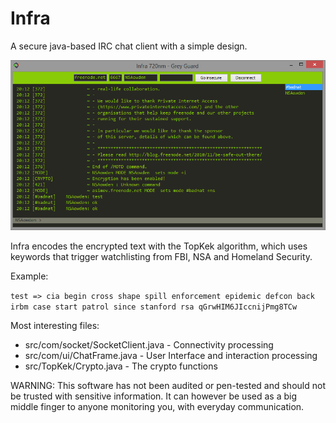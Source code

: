 Infra
=====

A secure java-based IRC chat client with a simple design.

![ScreenShot](https://raw.githubusercontent.com/nixolas1/infra/master/infra.png)

Infra encodes the encrypted text with the TopKek algorithm, which uses keywords that trigger watchlisting from FBI, NSA and Homeland Security.

Example:

```test => cia begin cross shape spill enforcement epidemic defcon back irbm case start patrol since stanford rsa qGrwHIM6JIccnijPmg8TCw```

Most interesting files:
 - src/com/socket/SocketClient.java - Connectivity processing
 - src/com/ui/ChatFrame.java - User Interface and interaction processing
 - src/TopKek/Crypto.java - The crypto functions

WARNING: This software has not been audited or pen-tested and should not be trusted with sensitive information. 
It can however be used as a big middle finger to anyone monitoring you, with everyday communication.
